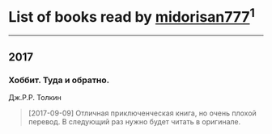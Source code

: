 # List of books read by [midorisan777](http://vk.com/id377046272)<sup>1</sup>
---

## 2017

### Хоббит. Туда и обратно.
Дж.Р.Р. Толкин
> [2017-09-09] Отличная приключенческая книга, но очень плохой перевод. В следующий раз нужно будет читать в оригинале.



